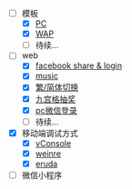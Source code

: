 

- [ ] 模板
  - [x] [PC](template/pc)
  - [x] [WAP](template/wap)
  - [ ] 待续...
- [ ] web
  - [x] [facebook share & login](web/facebook)
  - [x] [music](web/music)
  - [x] [繁/简体切换](web/translate)
  - [x] [九宫格抽奖](web/lottery)
  - [x] [pc微信登录](web/wechat)
  - [ ] 待续...  
- [x] 移动端调试方式
  - [x] [vConsole](debug/vConsole)
  - [x] [weinre](debug/weinre)
  - [x] [eruda](debug/eruda)
- [ ] 微信小程序